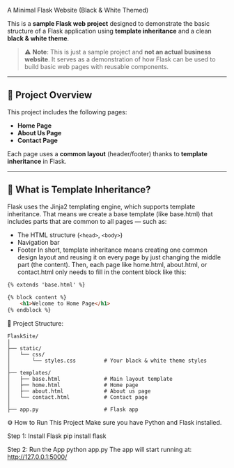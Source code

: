 A Minimal Flask Website (Black & White Themed)

This is a **sample Flask web project** designed to demonstrate the basic structure of a Flask application using **template inheritance** and a clean **black & white theme**.
> ⚠️ **Note**: This is just a sample project and **not an actual business website**. It serves as a demonstration of how Flask can be used to build basic web pages with reusable components.

---

## 🚀 Project Overview
This project includes the following pages:
- **Home Page**
- **About Us Page**
- **Contact Page**

Each page uses a **common layout** (header/footer) thanks to **template inheritance** in Flask.

---

## 🧱 What is Template Inheritance?
Flask uses the Jinja2 templating engine, which supports template inheritance. That means we create a base template (like base.html) that includes parts that are common to all pages — such as:
- The HTML structure (`<head>`, `<body>`)
- Navigation bar
- Footer
In short, template inheritance means creating one common design layout and reusing it on every page by just changing the middle part (the content).
Then, each page like home.html, about.html, or contact.html only needs to fill in the content block like this:

```html
{% extends 'base.html' %}

{% block content %}
    <h1>Welcome to Home Page</h1>
{% endblock %}
```

📁 Project Structure:
```
FlaskSite/
│
├── static/
│   └── css/
│       └── styles.css         # Your black & white theme styles
│
├── templates/
│   ├── base.html              # Main layout template
│   ├── home.html              # Home page
│   ├── about.html             # About us page
│   └── contact.html           # Contact page
│
├── app.py                     # Flask app
```

⚙️ How to Run This Project
Make sure you have Python and Flask installed.

Step 1: Install Flask
pip install flask

Step 2: Run the App
python app.py
The app will start running at: http://127.0.0.1:5000/

